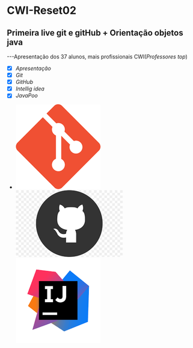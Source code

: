 # CWI-Reset02
## Primeira live git e gitHub + Orientação objetos java
---Apresentação dos 37 alunos, mais profissionais CWI(*Professores top*)

- [x] *Apresentação*
- [x] *Git* 
- [x] *GitHub*
- [x] *Intellig idea*
- [x] *JavaPoo*
- ![git](https://github.com/MichaelDev2911/CWI-Reset02/blob/main/Imagens-02/git.png) 
 ![gitHub](https://github.com/MichaelDev2911/CWI-Reset02/blob/main/Imagens-02/gitHub.png) 
 ![intellig](https://github.com/MichaelDev2911/CWI-Reset02/blob/main/Imagens-02/ij.png) 
